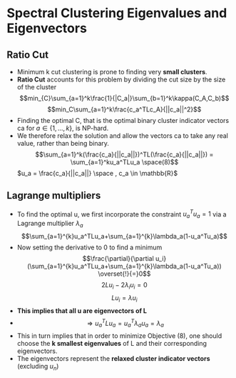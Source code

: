 # Spectral Clustering Eigenvalues and Eigenvectors
## Ratio Cut
- Minimum k cut clustering is prone to finding very **small clusters**. 
- **Ratio Cut** accounts for this problem by dividing the cut size by the size of the cluster
$$min_{C}\sum_{a=1}^k\frac{1}{|C_a|}\sum_{b=1}^k\kappa(C_A,C_b)$$
$$min_C\sum_{a=1}^k\frac{c_a^TLc_A}{||c_a||^2}$$
- Finding the optimal C, that is the optimal binary cluster indicator vectors ca for $a ∈ \{1, . . . , k\}$, is NP-hard. 
- We therefore relax the solution and allow the vectors ca to take any real value, rather than being binary. $$\sum_{a=1}^k(\frac{c_a}{||c_a||})^TL(\frac{c_a}{||c_a||}) = \sum_{a=1}^ku_a^TLu_a \space(8)$$
$u_a = \frac{c_a}{||c_a||} \space , c_a \in \mathbb{R}$  

## Lagrange multipliers
- To find the optimal u, we first incorporate the constraint $u_a^T u_a = 1$ via a Lagrange multiplier $λ_a$
$$\sum_{a=1}^{k}u_a^TLu_a+\sum_{a=1}^{k}\lambda_a(1-u_a^Tu_a)$$
- Now setting the derivative to 0 to find a minimum
$$\frac{\partial}{\partial u_i}(\sum_{a=1}^{k}u_a^TLu_a+\sum_{a=1}^{k}\lambda_a(1-u_a^Tu_a))
\overset{!}{=}0$$
$$2Lu_i-2\lambda_iu_i=0$$
$$Lu_i=\lambda u_i$$
- **This implies that all u are eigenvectors of L**
- $$\Rightarrow u_a^TLu_a=u_a^T\lambda_au_a = \lambda_a$$
- This in turn implies that in order to minimize Objective (8), one should choose the **k smallest eigenvalues** of L and their corresponding eigenvectors. 
- The eigenvectors represent the **relaxed cluster indicator vectors** (excluding $u_n$)